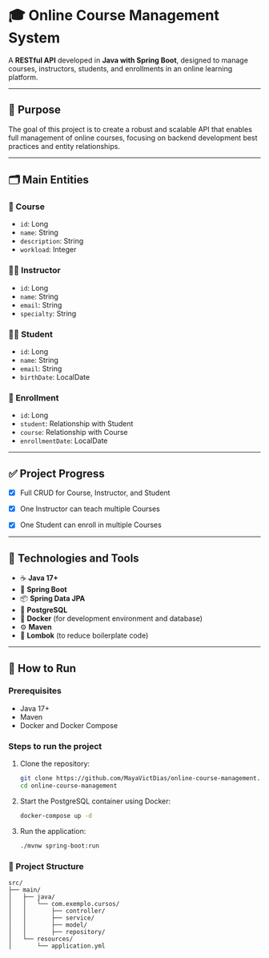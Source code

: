 # 🎓 Online Course Management System

A **RESTful API** developed in **Java with Spring Boot**, designed to manage courses, instructors, students, and enrollments in an online learning platform.

---

## 🧩 Purpose

The goal of this project is to create a robust and scalable API that enables full management of online courses, focusing on backend development best practices and entity relationships.

---

## 🗂️ Main Entities

### 📘 Course
- `id`: Long
- `name`: String
- `description`: String
- `workload`: Integer

### 👨‍🏫 Instructor
- `id`: Long
- `name`: String
- `email`: String
- `specialty`: String

### 👨‍🎓 Student
- `id`: Long
- `name`: String
- `email`: String
- `birthDate`: LocalDate

### 📝 Enrollment
- `id`: Long
- `student`: Relationship with Student
- `course`: Relationship with Course
- `enrollmentDate`: LocalDate

---

## ✅ Project Progress

- [x] Full CRUD for Course, Instructor, and Student  
- [x] One Instructor can teach multiple Courses  
- [x] One Student can enroll in multiple Courses  


---

## 💽 Technologies and Tools

- ☕ **Java 17+**
- 🌱 **Spring Boot**
- 📦 **Spring Data JPA**
- 🐘 **PostgreSQL**
- 🐳 **Docker** (for development environment and database)
- ⚙️ **Maven**
- 📌 **Lombok** (to reduce boilerplate code)

---

## 🚀 How to Run

### Prerequisites

- Java 17+
- Maven
- Docker and Docker Compose

### Steps to run the project

1. Clone the repository:
   ```bash
   git clone https://github.com/MayaVictDias/online-course-management.git
   cd online-course-management


2. Start the PostgreSQL container using Docker:
    ```bash
   docker-compose up -d

3. Run the application:
    ```bash
   ./mvnw spring-boot:run
   
### 🔧 Project Structure

```pgsql
src/
├── main/
│   ├── java/
│   │   └── com.exemplo.cursos/
│   │       ├── controller/
│   │       ├── service/
│   │       ├── model/
│   │       ├── repository/
│   └── resources/
│       └── application.yml

```